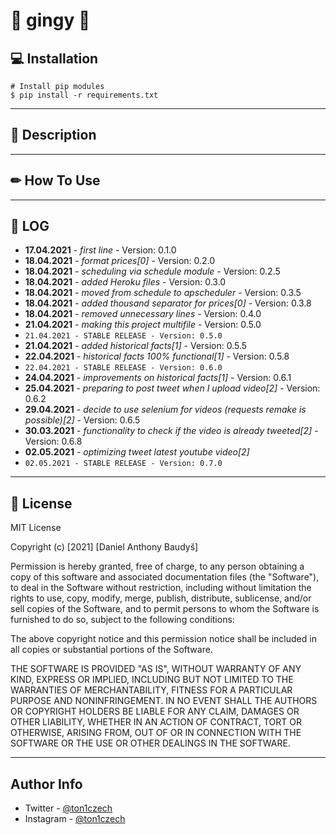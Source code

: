 # 🎂 gingy 🎂

## 💻 **Installation**

```console
# Install pip modules
$ pip install -r requirements.txt
```

---

## 💭 **Description**

---

## ✏ **How To Use**

---

## 📜 **LOG**

- **17.04.2021** - _first line_ - Version: 0.1.0
- **18.04.2021** - _format prices[0]_ - Version: 0.2.0
- **18.04.2021** - _scheduling via schedule module_ - Version: 0.2.5
- **18.04.2021** - _added Heroku files_ - Version: 0.3.0
- **18.04.2021** - _moved from schedule to apscheduler_ - Version: 0.3.5
- **18.04.2021** - _added thousand separator for prices[0]_ - Version: 0.3.8
- **18.04.2021** - _removed unnecessary lines_ - Version: 0.4.0
- **21.04.2021** - _making this project multifile_ - Version: 0.5.0
- `21.04.2021 - STABLE RELEASE - Version: 0.5.0`
- **21.04.2021** - _added historical facts[1]_ - Version: 0.5.5
- **22.04.2021** - _historical facts 100% functional[1]_ - Version: 0.5.8
- `22.04.2021 - STABLE RELEASE - Version: 0.6.0`
- **24.04.2021** - _improvements on historical facts[1]_ - Version: 0.6.1
- **25.04.2021** - _preparing to post tweet when I upload video[2]_ - Version: 0.6.2
- **29.04.2021** - _decide to use selenium for videos (requests remake is possible)[2]_ - Version: 0.6.5
- **30.03.2021** - _functionality to check if the video is already tweeted[2]_ - Version: 0.6.8
- **02.05.2021** - _optimizing tweet latest youtube video[2]_
- `02.05.2021 - STABLE RELEASE - Version: 0.7.0`

---

## 📎 **License**

MIT License

Copyright (c) [2021] [Daniel Anthony Baudyš]

Permission is hereby granted, free of charge, to any person obtaining a copy
of this software and associated documentation files (the "Software"), to deal
in the Software without restriction, including without limitation the rights
to use, copy, modify, merge, publish, distribute, sublicense, and/or sell
copies of the Software, and to permit persons to whom the Software is
furnished to do so, subject to the following conditions:

The above copyright notice and this permission notice shall be included in all
copies or substantial portions of the Software.

THE SOFTWARE IS PROVIDED "AS IS", WITHOUT WARRANTY OF ANY KIND, EXPRESS OR
IMPLIED, INCLUDING BUT NOT LIMITED TO THE WARRANTIES OF MERCHANTABILITY,
FITNESS FOR A PARTICULAR PURPOSE AND NONINFRINGEMENT. IN NO EVENT SHALL THE
AUTHORS OR COPYRIGHT HOLDERS BE LIABLE FOR ANY CLAIM, DAMAGES OR OTHER
LIABILITY, WHETHER IN AN ACTION OF CONTRACT, TORT OR OTHERWISE, ARISING FROM,
OUT OF OR IN CONNECTION WITH THE SOFTWARE OR THE USE OR OTHER DEALINGS IN THE
SOFTWARE.

---

## **Author Info**

- Twitter - [@ton1czech](https://twitter.com/ton1czech)
- Instagram - [@ton1czech](https://instagram.com/ton1czech)

